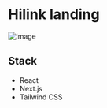 # Hilink landing

![image](https://github.com/tinarao/Travel.io/assets/106111945/fc8e01ee-df55-42a3-aebd-2e6cd10efdb3)

## Stack
- React
- Next.js
- Tailwind CSS

